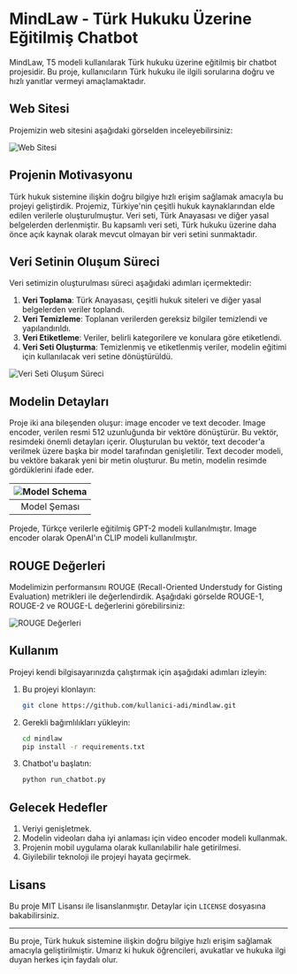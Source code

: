 # MindLaw - Türk Hukuku Üzerine Eğitilmiş Chatbot

MindLaw, T5 modeli kullanılarak Türk hukuku üzerine eğitilmiş bir chatbot projesidir. Bu proje, kullanıcıların Türk hukuku ile ilgili sorularına doğru ve hızlı yanıtlar vermeyi amaçlamaktadır.

## Web Sitesi

Projemizin web sitesini aşağıdaki görselden inceleyebilirsiniz:

![Web Sitesi](https://user-images.githubusercontent.com/your-website-image.png)

## Projenin Motivasyonu

Türk hukuk sistemine ilişkin doğru bilgiye hızlı erişim sağlamak amacıyla bu projeyi geliştirdik. Projemiz, Türkiye'nin çeşitli hukuk kaynaklarından elde edilen verilerle oluşturulmuştur. Veri seti, Türk Anayasası ve diğer yasal belgelerden derlenmiştir. Bu kapsamlı veri seti, Türk hukuku üzerine daha önce açık kaynak olarak mevcut olmayan bir veri setini sunmaktadır.

## Veri Setinin Oluşum Süreci

Veri setimizin oluşturulması süreci aşağıdaki adımları içermektedir:

1. **Veri Toplama**: Türk Anayasası, çeşitli hukuk siteleri ve diğer yasal belgelerden veriler toplandı.
2. **Veri Temizleme**: Toplanan verilerden gereksiz bilgiler temizlendi ve yapılandırıldı.
3. **Veri Etiketleme**: Veriler, belirli kategorilere ve konulara göre etiketlendi.
4. **Veri Seti Oluşturma**: Temizlenmiş ve etiketlenmiş veriler, modelin eğitimi için kullanılacak veri setine dönüştürüldü.

![Veri Seti Oluşum Süreci](https://user-images.githubusercontent.com/your-data-process-image.png)

## Modelin Detayları

Proje iki ana bileşenden oluşur: image encoder ve text decoder. Image encoder, verilen resmi 512 uzunluğunda bir vektöre dönüştürür. Bu vektör, resimdeki önemli detayları içerir. Oluşturulan bu vektör, text decoder'a verilmek üzere başka bir model tarafından genişletilir. Text decoder modeli, bu vektöre bakarak yeni bir metin oluşturur. Bu metin, modelin resimde gördüklerini ifade eder.

| ![Model Schema](https://user-images.githubusercontent.com/your-model-schema.png) |
|:--:|
| Model Şeması |

Projede, Türkçe verilerle eğitilmiş GPT-2 modeli kullanılmıştır. Image encoder olarak OpenAI'ın CLIP modeli kullanılmıştır.

## ROUGE Değerleri

Modelimizin performansını ROUGE (Recall-Oriented Understudy for Gisting Evaluation) metrikleri ile değerlendirdik. Aşağıdaki görselde ROUGE-1, ROUGE-2 ve ROUGE-L değerlerini görebilirsiniz:

![ROUGE Değerleri](https://user-images.githubusercontent.com/your-rouge-image.png)

## Kullanım

Projeyi kendi bilgisayarınızda çalıştırmak için aşağıdaki adımları izleyin:

1. Bu projeyi klonlayın:
   ```sh
   git clone https://github.com/kullanici-adi/mindlaw.git
   ```

2. Gerekli bağımlılıkları yükleyin:
   ```sh
   cd mindlaw
   pip install -r requirements.txt
   ```

3. Chatbot'u başlatın:
   ```sh
   python run_chatbot.py
   ```

## Gelecek Hedefler

1. Veriyi genişletmek.
2. Modelin videoları daha iyi anlaması için video encoder modeli kullanmak.
3. Projenin mobil uygulama olarak kullanılabilir hale getirilmesi.
4. Giyilebilir teknoloji ile projeyi hayata geçirmek.

## Lisans

Bu proje MIT Lisansı ile lisanslanmıştır. Detaylar için `LICENSE` dosyasına bakabilirsiniz.

---

Bu proje, Türk hukuk sistemine ilişkin doğru bilgiye hızlı erişim sağlamak amacıyla geliştirilmiştir. Umarız ki hukuk öğrencileri, avukatlar ve hukuka ilgi duyan herkes için faydalı olur.
